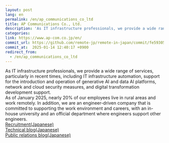 ```yaml
---
layout: post
lang: en
permalink: /en/ap_communications_co_ltd
title: AP Communications Co., Ltd.
description: 'As IT infrastructure professionals, we provide a wide range of services, particularly in recent times, including IT infrastructure automation, support for the introduction and operation of generative AI and data AI platforms, network and cloud security measures, and digital transformation development support. As of January 2025, nearly 20% of our employees live in rural areas and work remotely. In addition, we are an engineer-driven company that is committed to supporting the work environment and careers, with an in-house university and an official department where engineers support other engineers. Recruitment(Japanese) Technical blog(Japanese) Public relations blog(Japanese)'
categories: 
link: https://www.ap-com.co.jp/en/
commit_url: https://github.com/remote-jp/remote-in-japan/commit/fe59305728fe46ca4067990695ad57c09ba8c59a
commit_at:  2025-01-14 12:40:17 +0900
redirect_from:
  - /en/ap_communications_co_ltd
---
```


<p>As IT infrastructure professionals, we provide a wide range of services, particularly in recent times, including IT infrastructure automation, support for the introduction and operation of generative AI and data AI platforms, network and cloud security measures, and digital transformation development support.<br />As of January 2025, nearly 20% of our employees live in rural areas and work remotely. In addition, we are an engineer-driven company that is committed to supporting the work environment and careers, with an in-house university and an official department where engineers support other engineers.<br /><a href="https://www.ap-com.co.jp/recruit/">Recruitment(Japanese)</a><br /><a href="https://techblog.ap-com.co.jp/">Technical blog(Japanese)</a><br /><a href="https://www.ap-com.co.jp/blog/archives/10738#article">Public relations blog(Japanese)</a></p>
